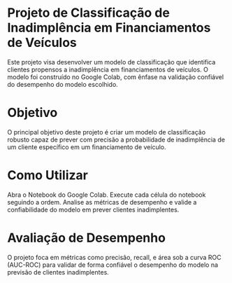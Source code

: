 # Projeto de Classificação de Inadimplência em Financiamentos de Veículos
Este projeto visa desenvolver um modelo de classificação que identifica clientes propensos a inadimplência em financiamentos de veículos. O modelo foi construído no Google Colab, com ênfase na validação confiável do desempenho do modelo escolhido.

# Objetivo
O principal objetivo deste projeto é criar um modelo de classificação robusto capaz de prever com precisão a probabilidade de inadimplência de um cliente específico em um financiamento de veículo.

# Como Utilizar
Abra o Notebook do Google Colab.
Execute cada célula do notebook seguindo a ordem.
Analise as métricas de desempenho e valide a confiabilidade do modelo em prever clientes inadimplentes.

# Avaliação de Desempenho
O projeto foca em métricas como precisão, recall, e área sob a curva ROC (AUC-ROC) para validar de forma confiável o desempenho do modelo na previsão de clientes inadimplentes.

